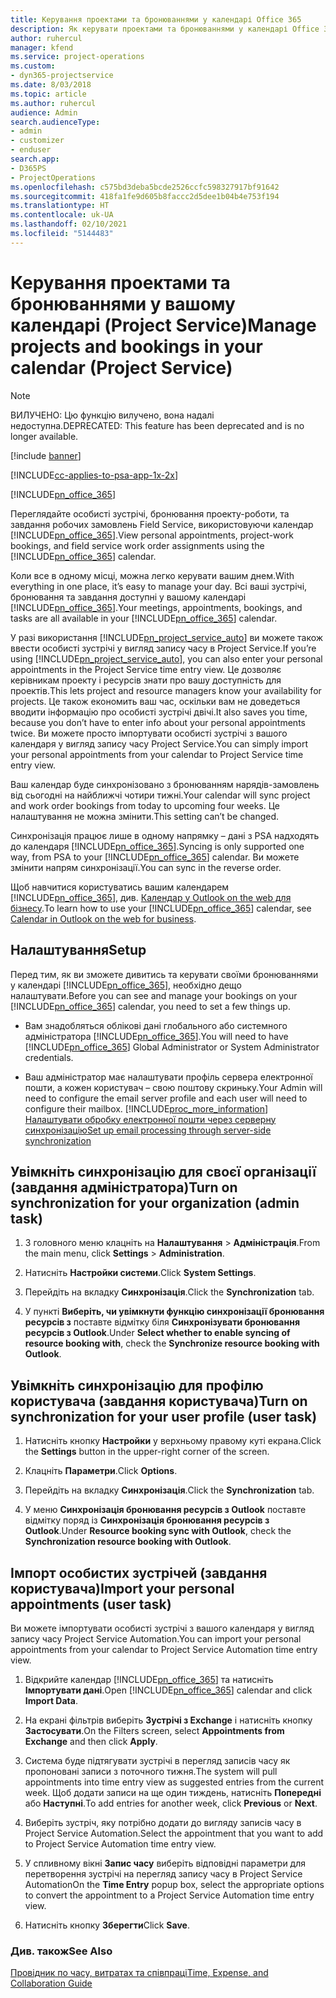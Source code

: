 ```yaml
---
title: Керування проектами та бронюваннями у календарі Office 365
description: Як керувати проектами та бронюваннями у календарі Office 365
author: ruhercul
manager: kfend
ms.service: project-operations
ms.custom:
- dyn365-projectservice
ms.date: 8/03/2018
ms.topic: article
ms.author: ruhercul
audience: Admin
search.audienceType:
- admin
- customizer
- enduser
search.app:
- D365PS
- ProjectOperations
ms.openlocfilehash: c575bd3deba5bcde2526ccfc598327917bf91642
ms.sourcegitcommit: 418fa1fe9d605b8faccc2d5dee1b04b4e753f194
ms.translationtype: HT
ms.contentlocale: uk-UA
ms.lasthandoff: 02/10/2021
ms.locfileid: "5144483"
---
```

# <a name="manage-projects-and-bookings-in-your-calendar-project-service"></a><span data-ttu-id="2dd75-103">Керування проектами та бронюваннями у вашому календарі (Project Service)</span><span class="sxs-lookup"><span data-stu-id="2dd75-103">Manage projects and bookings in your calendar (Project Service)</span></span>

> [!Note]
> <span data-ttu-id="2dd75-104">ВИЛУЧЕНО: Цю функцію вилучено, вона надалі недоступна.</span><span class="sxs-lookup"><span data-stu-id="2dd75-104">DEPRECATED: This feature has been deprecated and is no longer available.</span></span>

[!include [banner](../includes/psa-now-project-operations.md)]

[!INCLUDE[cc-applies-to-psa-app-1x-2x](../includes/cc-applies-to-psa-app-1x-2x.md)]

[!INCLUDE[pn_office_365](../includes/pn-office-365.md)] 

<span data-ttu-id="2dd75-105">Переглядайте особисті зустрічі, бронювання проекту-роботи, та завдання робочих замовлень Field Service, використовуючи календар [!INCLUDE[pn_office_365](../includes/pn-office-365.md)].</span><span class="sxs-lookup"><span data-stu-id="2dd75-105">View personal appointments, project-work bookings, and field service work order assignments using the [!INCLUDE[pn_office_365](../includes/pn-office-365.md)] calendar.</span></span>  
  
 <span data-ttu-id="2dd75-106">Коли все в одному місці, можна легко керувати вашим днем.</span><span class="sxs-lookup"><span data-stu-id="2dd75-106">With everything in one place, it’s easy to manage your day.</span></span> <span data-ttu-id="2dd75-107">Всі ваші зустрічі, бронювання та завдання доступні у вашому календарі [!INCLUDE[pn_office_365](../includes/pn-office-365.md)].</span><span class="sxs-lookup"><span data-stu-id="2dd75-107">Your meetings, appointments, bookings, and tasks are all available in your [!INCLUDE[pn_office_365](../includes/pn-office-365.md)] calendar.</span></span>  
  
 <span data-ttu-id="2dd75-108">У разі використання [!INCLUDE[pn_project_service_auto](../includes/pn-project-service-auto.md)] ви можете також ввести особисті зустрічі у вигляд запису часу в Project Service.</span><span class="sxs-lookup"><span data-stu-id="2dd75-108">If you’re using [!INCLUDE[pn_project_service_auto](../includes/pn-project-service-auto.md)], you can also enter your personal appointments in the Project Service time entry view.</span></span> <span data-ttu-id="2dd75-109">Це дозволяє керівникам проекту і ресурсів знати про вашу доступність для проектів.</span><span class="sxs-lookup"><span data-stu-id="2dd75-109">This lets project and resource managers know your availability for projects.</span></span> <span data-ttu-id="2dd75-110">Це також економить ваш час, оскільки вам не доведеться вводити інформацію про особисті зустрічі двічі.</span><span class="sxs-lookup"><span data-stu-id="2dd75-110">It also saves you time, because you don’t have to enter info about your personal appointments twice.</span></span> <span data-ttu-id="2dd75-111">Ви можете просто імпортувати особисті зустрічі з вашого календаря у вигляд запису часу Project Service.</span><span class="sxs-lookup"><span data-stu-id="2dd75-111">You can simply import your personal appointments from your calendar to Project Service time entry view.</span></span>  
  
 <span data-ttu-id="2dd75-112">Ваш календар буде синхронізовано з бронюванням нарядів-замовлень від сьогодні на найближчі чотири тижні.</span><span class="sxs-lookup"><span data-stu-id="2dd75-112">Your calendar will sync project and work order bookings from today to upcoming four weeks.</span></span> <span data-ttu-id="2dd75-113">Це налаштування не можна змінити.</span><span class="sxs-lookup"><span data-stu-id="2dd75-113">This setting can’t be changed.</span></span>  
  
 <span data-ttu-id="2dd75-114">Синхронізація працює лише в одному напрямку – дані з PSA надходять до календаря [!INCLUDE[pn_office_365](../includes/pn-office-365.md)].</span><span class="sxs-lookup"><span data-stu-id="2dd75-114">Syncing is only supported one way, from PSA to your [!INCLUDE[pn_office_365](../includes/pn-office-365.md)] calendar.</span></span> <span data-ttu-id="2dd75-115">Ви можете змінити напрям синхронізації.</span><span class="sxs-lookup"><span data-stu-id="2dd75-115">You can sync in the reverse order.</span></span> 
  
 <span data-ttu-id="2dd75-116">Щоб навчитися користуватись вашим календарем [!INCLUDE[pn_office_365](../includes/pn-office-365.md)], див. [Календар у Outlook on the web для бізнесу](https://support.office.com/article/Calendar-in-Outlook-on-the-web-for-business-5219c457-d1fe-4c2f-9032-1a816b88e936).</span><span class="sxs-lookup"><span data-stu-id="2dd75-116">To learn how to use your [!INCLUDE[pn_office_365](../includes/pn-office-365.md)] calendar, see [Calendar in Outlook on the web for business](https://support.office.com/article/Calendar-in-Outlook-on-the-web-for-business-5219c457-d1fe-4c2f-9032-1a816b88e936).</span></span>  
  
## <a name="setup"></a><span data-ttu-id="2dd75-117">Налаштування</span><span class="sxs-lookup"><span data-stu-id="2dd75-117">Setup</span></span>  
 <span data-ttu-id="2dd75-118">Перед тим, як ви зможете дивитись та керувати своїми бронюваннями у календарі [!INCLUDE[pn_office_365](../includes/pn-office-365.md)], необхідно дещо налаштувати.</span><span class="sxs-lookup"><span data-stu-id="2dd75-118">Before you can see and manage your bookings on your [!INCLUDE[pn_office_365](../includes/pn-office-365.md)] calendar, you need to set a few things up.</span></span>  
  
- <span data-ttu-id="2dd75-119">Вам знадобляться облікові дані глобального або системного адміністратора [!INCLUDE[pn_office_365](../includes/pn-office-365.md)].</span><span class="sxs-lookup"><span data-stu-id="2dd75-119">You will need to have [!INCLUDE[pn_office_365](../includes/pn-office-365.md)] Global Administrator or System Administrator credentials.</span></span>  
  
- <span data-ttu-id="2dd75-120">Ваш адміністратор має налаштувати профіль сервера електронної пошти, а кожен користувач – свою поштову скриньку.</span><span class="sxs-lookup"><span data-stu-id="2dd75-120">Your Admin will need to configure the email server profile and each user will need to configure their mailbox.</span></span> [!INCLUDE[proc_more_information](../includes/proc-more-information.md)] <span data-ttu-id="2dd75-121">[Налаштувати обробку електронної пошти через серверну синхронізацію](https://docs.microsoft.com/dynamics365/customerengagement/on-premises/admin/set-up-server-side-synchronization-of-email-appointments-contacts-and-tasks)</span><span class="sxs-lookup"><span data-stu-id="2dd75-121">[Set up email processing through server-side synchronization](https://docs.microsoft.com/dynamics365/customerengagement/on-premises/admin/set-up-server-side-synchronization-of-email-appointments-contacts-and-tasks)</span></span>  
  
## <a name="turn-on-synchronization-for-your-organization-admin-task"></a><span data-ttu-id="2dd75-122">Увімкніть синхронізацію для своєї організації (завдання адміністратора)</span><span class="sxs-lookup"><span data-stu-id="2dd75-122">Turn on synchronization for your organization (admin task)</span></span>  
  
1.  <span data-ttu-id="2dd75-123">З головного меню клацніть на **Налаштування** > **Адміністрація**.</span><span class="sxs-lookup"><span data-stu-id="2dd75-123">From the main menu, click **Settings** > **Administration**.</span></span>  
  
2.  <span data-ttu-id="2dd75-124">Натисніть **Настройки системи**.</span><span class="sxs-lookup"><span data-stu-id="2dd75-124">Click **System Settings**.</span></span>  
  
3.  <span data-ttu-id="2dd75-125">Перейдіть на вкладку **Синхронізація**.</span><span class="sxs-lookup"><span data-stu-id="2dd75-125">Click the **Synchronization** tab.</span></span>  
  
4.  <span data-ttu-id="2dd75-126">У пункті **Виберіть, чи увімкнути функцію синхронізації бронювання ресурсів з** поставте відмітку біля **Синхронізувати бронювання ресурсів з Outlook**.</span><span class="sxs-lookup"><span data-stu-id="2dd75-126">Under **Select whether to enable syncing of resource booking with**, check the **Synchronize resource booking with Outlook**.</span></span>  
  
## <a name="turn-on-synchronization-for-your-user-profile-user-task"></a><span data-ttu-id="2dd75-127">Увімкніть синхронізацію для профілю користувача (завдання користувача)</span><span class="sxs-lookup"><span data-stu-id="2dd75-127">Turn on synchronization for your user profile (user task)</span></span>  
  
1.  <span data-ttu-id="2dd75-128">Натисніть кнопку **Настройки** у верхньому правому куті екрана.</span><span class="sxs-lookup"><span data-stu-id="2dd75-128">Click the **Settings** button in the upper-right corner of the screen.</span></span>  
  
2.  <span data-ttu-id="2dd75-129">Клацніть **Параметри**.</span><span class="sxs-lookup"><span data-stu-id="2dd75-129">Click **Options**.</span></span>  
  
3.  <span data-ttu-id="2dd75-130">Перейдіть на вкладку **Синхронізація**.</span><span class="sxs-lookup"><span data-stu-id="2dd75-130">Click the **Synchronization** tab.</span></span>  
  
4.  <span data-ttu-id="2dd75-131">У меню **Синхронізація бронювання ресурсів з Outlook** поставте відмітку поряд із **Синхронізація бронювання ресурсів з Outlook**.</span><span class="sxs-lookup"><span data-stu-id="2dd75-131">Under **Resource booking sync with Outlook**, check the **Synchronization resource booking with Outlook**.</span></span>  
  
## <a name="import-your-personal-appointments-user-task"></a><span data-ttu-id="2dd75-132">Імпорт особистих зустрічей (завдання користувача)</span><span class="sxs-lookup"><span data-stu-id="2dd75-132">Import your personal appointments (user task)</span></span>  
 <span data-ttu-id="2dd75-133">Ви можете імпортувати особисті зустрічі з вашого календаря у вигляд запису часу Project Service Automation.</span><span class="sxs-lookup"><span data-stu-id="2dd75-133">You can import your personal appointments from your calendar to Project Service Automation time entry view.</span></span>  
  
1. <span data-ttu-id="2dd75-134">Відкрийте календар [!INCLUDE[pn_office_365](../includes/pn-office-365.md)] та натисніть **Імпортувати дані**.</span><span class="sxs-lookup"><span data-stu-id="2dd75-134">Open [!INCLUDE[pn_office_365](../includes/pn-office-365.md)] calendar and click **Import Data**.</span></span>  
  
2. <span data-ttu-id="2dd75-135">На екрані фільтрів виберіть **Зустрічі з Exchange** і натисніть кнопку **Застосувати**.</span><span class="sxs-lookup"><span data-stu-id="2dd75-135">On the Filters screen, select **Appointments from Exchange** and then click **Apply**.</span></span>  
  
3. <span data-ttu-id="2dd75-136">Система буде підтягувати зустрічі в перегляд записів часу як пропоновані записи з поточного тижня.</span><span class="sxs-lookup"><span data-stu-id="2dd75-136">The system will pull appointments into time entry view as suggested entries from the current week.</span></span> <span data-ttu-id="2dd75-137">Щоб додати записи на ще один тиждень, натисніть **Попередні** або **Наступні**.</span><span class="sxs-lookup"><span data-stu-id="2dd75-137">To add entries for another week, click **Previous** or **Next**.</span></span>  
  
4. <span data-ttu-id="2dd75-138">Виберіть зустріч, яку потрібно додати до вигляду записів часу в Project Service Automation.</span><span class="sxs-lookup"><span data-stu-id="2dd75-138">Select the appointment that you want to add to Project Service Automation time entry view.</span></span>  
  
5. <span data-ttu-id="2dd75-139">У спливному вікні **Запис часу** виберіть відповідні параметри для перетворення зустрічі на перегляд запису часу в Project Service Automation</span><span class="sxs-lookup"><span data-stu-id="2dd75-139">On the **Time Entry** popup box, select the appropriate options to convert the appointment to a Project Service Automation time entry view.</span></span>  
  
6. <span data-ttu-id="2dd75-140">Натисніть кнопку **Зберегти**</span><span class="sxs-lookup"><span data-stu-id="2dd75-140">Click **Save**.</span></span>  
  
### <a name="see-also"></a><span data-ttu-id="2dd75-141">Див. також</span><span class="sxs-lookup"><span data-stu-id="2dd75-141">See Also</span></span>  
 [<span data-ttu-id="2dd75-142">Провідник по часу, витратах та співпраці</span><span class="sxs-lookup"><span data-stu-id="2dd75-142">Time, Expense, and Collaboration Guide</span></span>](../psa/time-expense-collaboration-guide.md)
